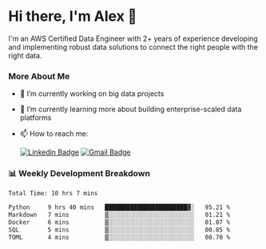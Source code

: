 # Hi there, I'm Alex  👋

I'm an AWS Certified Data Engineer with 2+ years of experience developing and implementing robust data solutions to connect the right people with the right data. 

### More About Me

- 🔭 I’m currently working on big data projects
- 🌱 I’m currently learning more about building enterprise-scaled data platforms
- 📫 How to reach me:

  [![Linkedin Badge](https://img.shields.io/badge/LinkedIn-0077B5?style=for-the-badge&logo=linkedin&logoColor=white)](https://www.linkedin.com/in/itsalexchen) [![Gmail Badge](https://img.shields.io/badge/Gmail-D14836?style=for-the-badge&logo=gmail&logoColor=white)](mailto:itsalexchen@gmail.com)




### 📊 Weekly Development Breakdown
<!--START_SECTION:waka-->

```txt
Total Time: 10 hrs 7 mins

Python     9 hrs 40 mins   ███████████████████████▓░   95.21 %
Markdown   7 mins          ▒░░░░░░░░░░░░░░░░░░░░░░░░   01.21 %
Docker     6 mins          ▒░░░░░░░░░░░░░░░░░░░░░░░░   01.07 %
SQL        5 mins          ▒░░░░░░░░░░░░░░░░░░░░░░░░   00.85 %
TOML       4 mins          ▒░░░░░░░░░░░░░░░░░░░░░░░░   00.70 %
```

<!--END_SECTION:waka-->
